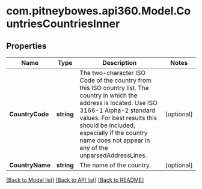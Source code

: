 # com.pitneybowes.api360.Model.CountriesCountriesInner

## Properties

Name | Type | Description | Notes
------------ | ------------- | ------------- | -------------
**CountryCode** | **string** | The two-character ISO Code of the country from this ISO country list.  The country in which the address is located. Use ISO 3166-1 Alpha-2 standard values. For best results this should be included, especially if the country name does not appear in any of the unparsedAddressLines. | [optional] 
**CountryName** | **string** | The name of the country. | [optional] 

[[Back to Model list]](../../README.md#documentation-for-models) [[Back to API list]](../../README.md#documentation-for-api-endpoints) [[Back to README]](../../README.md)

